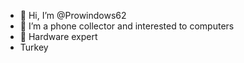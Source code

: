 - 👋 Hi, I’m @Prowindows62
- 👀 I’m a phone collector and interested to computers
- 📳 Hardware expert
- Turkey

<!---
Prowindows62/Prowindows62 is a ✨ special ✨ repository because its `README.md` (this file) appears on your GitHub profile.
You can click the Preview link to take a look at your changes.
--->
